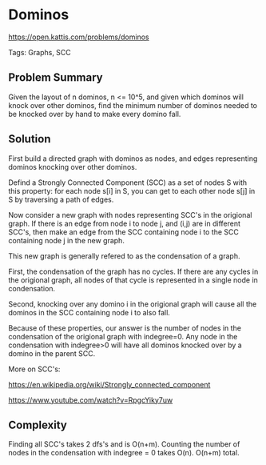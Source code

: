# Dominos

https://open.kattis.com/problems/dominos

Tags: Graphs, SCC

## Problem Summary

Given the layout of n dominos, n <= 10^5, and given which dominos will knock
over other dominos, find the minimum number of dominos needed to be knocked
over by hand to make every domino fall.

## Solution

First build a directed graph with dominos as nodes, and edges representing
dominos knocking over other dominos.

Defind a Strongly Connected Component (SCC) as a set of nodes S with this
property: for each node s[i] in S, you can get to each other node s[j] in S by
traversing a path of edges.

Now consider a new graph with nodes representing SCC's in the origional graph.
If there is an edge from node i to node j, and (i,j) are in different SCC's,
then make an edge from the SCC containing node i to the SCC containing node j in
the new graph.

This new graph is generally refered to as the condensation of a graph.

First, the condensation of the graph has no cycles. If there are any cycles in
the origional graph, all nodes of that cycle is represented in a single node in
condensation.

Second, knocking over any domino i in the origional graph will cause all the
dominos in the SCC containing node i to also fall.

Because of these properties, our answer is the number of nodes in the
condensation of the origional graph with indegree=0. Any node in the
condensation with indegree>0 will have all dominos knocked over by a domino in
the parent SCC.

More on SCC's:

https://en.wikipedia.org/wiki/Strongly_connected_component

https://www.youtube.com/watch?v=RpgcYiky7uw

## Complexity

Finding all SCC's takes 2 dfs's and is O(n+m). Counting the number of nodes in
the condensation with indegree = 0 takes O(n). O(n+m) total.
